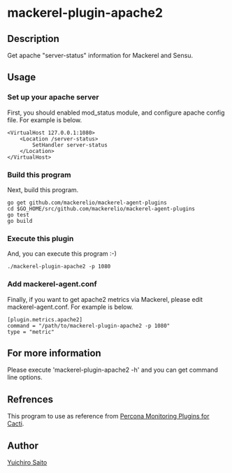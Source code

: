 mackerel-plugin-apache2
====

## Description

Get apache "server-status" information for Mackerel and Sensu.

## Usage

### Set up your apache server

First, you should enabled mod_status module, and configure apache config file. For example is below.

```
<VirtualHost 127.0.0.1:1080>
    <Location /server-status>
        SetHandler server-status
    </Location>
</VirtualHost>
```

### Build this program

Next, build this program.

```
go get github.com/mackerelio/mackerel-agent-plugins
cd $GO_HOME/src/github.com/mackerelio/mackerel-agent-plugins
go test
go build
```

### Execute this plugin

And, you can execute this program :-)

```
./mackerel-plugin-apache2 -p 1080
```

### Add mackerel-agent.conf

Finally, if you want to get apache2 metrics via Mackerel, please edit mackerel-agent.conf. For example is below.

```
[plugin.metrics.apache2]
command = "/path/to/mackerel-plugin-apache2 -p 1080"
type = "metric"
```

## For more information

Please execute 'mackerel-plugin-apache2 -h' and you can get command line options.

## Refrences

This program to use as reference from [Percona Monitoring Plugins for Cacti](http://www.percona.com/doc/percona-monitoring-plugins/).

## Author

[Yuichiro Saito](https://github.com/koemu)
